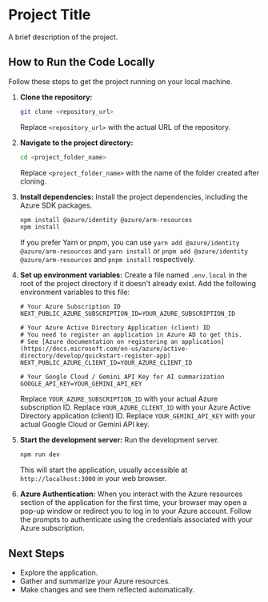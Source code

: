 # Project Title

A brief description of the project.

## How to Run the Code Locally

Follow these steps to get the project running on your local machine.

1.  **Clone the repository:**
    ```bash
    git clone <repository_url>
    ```
    Replace `<repository_url>` with the actual URL of the repository.

2.  **Navigate to the project directory:**
    ```bash
    cd <project_folder_name>
    ```
    Replace `<project_folder_name>` with the name of the folder created after cloning.

3.  **Install dependencies:**
    Install the project dependencies, including the Azure SDK packages.
    ```bash
    npm install @azure/identity @azure/arm-resources
    npm install
    ```
    If you prefer Yarn or pnpm, you can use `yarn add @azure/identity @azure/arm-resources` and `yarn install` or `pnpm add @azure/identity @azure/arm-resources` and `pnpm install` respectively.

4.  **Set up environment variables:**
    Create a file named `.env.local` in the root of the project directory if it doesn't already exist.
    Add the following environment variables to this file:

    ```env
    # Your Azure Subscription ID
    NEXT_PUBLIC_AZURE_SUBSCRIPTION_ID=YOUR_AZURE_SUBSCRIPTION_ID

    # Your Azure Active Directory Application (client) ID
    # You need to register an application in Azure AD to get this.
    # See [Azure documentation on registering an application](https://docs.microsoft.com/en-us/azure/active-directory/develop/quickstart-register-app)
    NEXT_PUBLIC_AZURE_CLIENT_ID=YOUR_AZURE_CLIENT_ID

    # Your Google Cloud / Gemini API Key for AI summarization
    GOOGLE_API_KEY=YOUR_GEMINI_API_KEY
    ```
    Replace `YOUR_AZURE_SUBSCRIPTION_ID` with your actual Azure subscription ID.
    Replace `YOUR_AZURE_CLIENT_ID` with your Azure Active Directory application (client) ID.
    Replace `YOUR_GEMINI_API_KEY` with your actual Google Cloud or Gemini API key.

5.  **Start the development server:**
    Run the development server.
    ```bash
    npm run dev
    ```

    This will start the application, usually accessible at `http://localhost:3000` in your web browser.

6.  **Azure Authentication:**
    When you interact with the Azure resources section of the application for the first time, your browser may open a pop-up window or redirect you to log in to your Azure account. Follow the prompts to authenticate using the credentials associated with your Azure subscription.

## Next Steps

* Explore the application.
* Gather and summarize your Azure resources.
* Make changes and see them reflected automatically.

